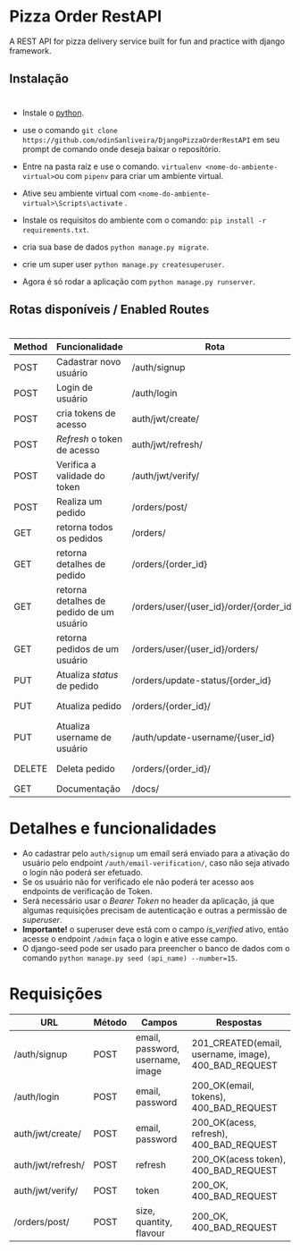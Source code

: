 # Pizza Order RestAPI
A REST API for pizza delivery service built for fun and practice with django framework.

## Instalação
#
* Instale o [python](https://www.python.org/downloads/).
* use o comando ```git clone https://github.com/odinSanliveira/DjangoPizzaOrderRestAPI``` em seu prompt de comando onde deseja baixar o repositório.
* Entre na pasta raíz e use o comando. ```virtualenv <nome-do-ambiente-virtual>```ou com ```pipenv``` para criar um ambiente virtual.
* Ative seu ambiente virtual com `<nome-do-ambiente-virtual>\Scripts\activate` .

* Instale os requisitos do ambiente com o comando: ```pip install -r requirements.txt```.
* cria sua base de dados ```python manage.py migrate```.
* crie um super user ``python manage.py createsuperuser``.
* Agora é só rodar a aplicação com ```python manage.py runserver```.


## Rotas disponíveis / Enabled Routes
#
Method | Funcionalidade | Rota | Access
|---|---|---|---|
|POST | Cadastrar novo usuário | /auth/signup | Todos|
|POST | Login de usuário | /auth/login | Todos|
|POST | cria tokens de acesso | auth/jwt/create/| Todo Usuário|
|POST | _Refresh_ o token de acesso | auth/jwt/refresh/| Todo Usuário|
|POST | Verifica a validade do token | /auth/jwt/verify/ | Todo Usuário|
|POST | Realiza um pedido | /orders/post/ | Todo Usuário|
|GET  | retorna todos os pedidos | /orders/ | todos|
|GET  | retorna detalhes de pedido | /orders/{order_id} | super user|
|GET  | retorna detalhes de pedido de um usuário | /orders/user/{user_id}/order/{order_id}/ | todos|
|GET  | retorna pedidos de um usuário | /orders/user/{user_id}/orders/ | Todo Usuário|
|PUT  | Atualiza _status_ de pedido | /orders/update-status/{order_id} | Super User|
|PUT  | Atualiza pedido | /orders/{order_id}/ | Super User|
|PUT  | Atualiza username de usuário | /auth/update-username/{user_id} | Todo Usuário |
|DELETE  | Deleta pedido | /orders/{order_id}/ | Super User|
|GET | Documentação | /docs/ | Todos|


# Detalhes e funcionalidades
* Ao cadastrar pelo `auth/signup` um email será enviado para a ativação do usuário pelo endpoint `/auth/email-verification/`, caso não seja ativado o login não poderá ser efetuado.
* Se os usuário não for verificado ele não poderá ter acesso aos endpoints de verificação de Token.
* Será necessário usar o _Bearer Token_ no header da aplicação, já que algumas requisições precisam de autenticação e outras a permissão de _superuser_.
* **Importante!** o superuser deve está com o campo *is_verified* ativo, então acesse o endpoint `/admin` faça o login e ative esse campo.
* O django-seed pode ser usado para preencher o banco de dados com o comando `python manage.py seed (api_name) --number=15`.


# Requisições

URL| Método | Campos | Respostas
---|---|---|---
/auth/signup | POST | email, password, username, image | 201_CREATED(email, username, image), 400_BAD_REQUEST
/auth/login| POST| email, password | 200_OK(email, tokens), 400_BAD_REQUEST
auth/jwt/create/ | POST | email, password | 200_OK(acess, refresh), 400_BAD_REQUEST
auth/jwt/refresh/ | POST | refresh | 200_OK(acess token), 400_BAD_REQUEST
auth/jwt/verify/ | POST | token | 200_OK, 400_BAD_REQUEST
/orders/post/ | POST | size, quantity, flavour | 200_OK, 400_BAD_REQUEST
